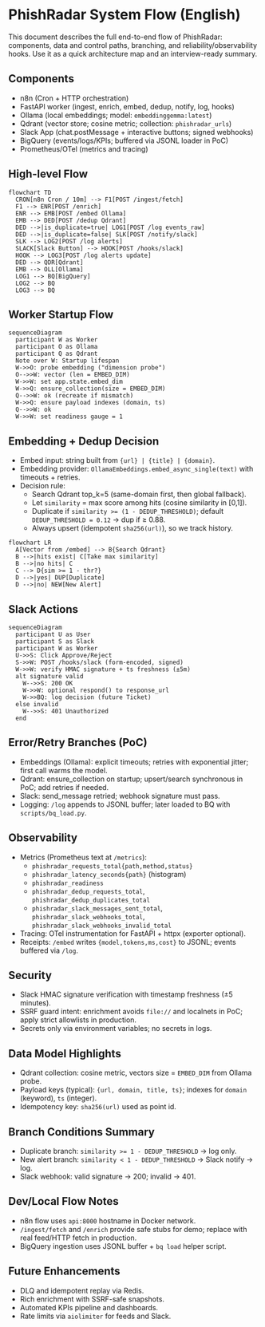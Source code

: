# PhishRadar System Flow (English)

This document describes the full end-to-end flow of PhishRadar: components, data
and control paths, branching, and reliability/observability hooks. Use it as a
quick architecture map and an interview-ready summary.

## Components
- n8n (Cron + HTTP orchestration)
- FastAPI worker (ingest, enrich, embed, dedup, notify, log, hooks)
- Ollama (local embeddings; model: `embeddinggemma:latest`)
- Qdrant (vector store; cosine metric; collection: `phishradar_urls`)
- Slack App (chat.postMessage + interactive buttons; signed webhooks)
- BigQuery (events/logs/KPIs; buffered via JSONL loader in PoC)
- Prometheus/OTel (metrics and tracing)

## High-level Flow
```mermaid
flowchart TD
  CRON[n8n Cron / 10m] --> F1[POST /ingest/fetch]
  F1 --> ENR[POST /enrich]
  ENR --> EMB[POST /embed Ollama]
  EMB --> DED[POST /dedup Qdrant]
  DED -->|is_duplicate=true| LOG1[POST /log events_raw]
  DED -->|is_duplicate=false| SLK[POST /notify/slack]
  SLK --> LOG2[POST /log alerts]
  SLACK[Slack Button] --> HOOK[POST /hooks/slack]
  HOOK --> LOG3[POST /log alerts update]
  DED --> QDR[Qdrant]
  EMB --> OLL[Ollama]
  LOG1 --> BQ[BigQuery]
  LOG2 --> BQ
  LOG3 --> BQ
```

## Worker Startup Flow
```mermaid
sequenceDiagram
  participant W as Worker
  participant O as Ollama
  participant Q as Qdrant
  Note over W: Startup lifespan
  W->>O: probe embedding ("dimension probe")
  O-->>W: vector (len = EMBED_DIM)
  W->>W: set app.state.embed_dim
  W->>Q: ensure_collection(size = EMBED_DIM)
  Q-->>W: ok (recreate if mismatch)
  W->>Q: ensure payload indexes (domain, ts)
  Q-->>W: ok
  W->>W: set readiness gauge = 1
```

## Embedding + Dedup Decision
- Embed input: string built from `{url} | {title} | {domain}`.
- Embedding provider: `OllamaEmbeddings.embed_async_single(text)` with timeouts + retries.
- Decision rule:
  - Search Qdrant top_k=5 (same-domain first, then global fallback).
  - Let `similarity` = max score among hits (cosine similarity in [0,1]).
  - Duplicate if `similarity >= (1 - DEDUP_THRESHOLD)`; default `DEDUP_THRESHOLD = 0.12` → dup if ≥ 0.88.
  - Always upsert (idempotent `sha256(url)`), so we track history.

```mermaid
flowchart LR
  A[Vector from /embed] --> B{Search Qdrant}
  B -->|hits exist| C[Take max similarity]
  B -->|no hits| C
  C --> D{sim >= 1 - thr?}
  D -->|yes| DUP[Duplicate]
  D -->|no| NEW[New Alert]
```

## Slack Actions
```mermaid
sequenceDiagram
  participant U as User
  participant S as Slack
  participant W as Worker
  U->>S: Click Approve/Reject
  S->>W: POST /hooks/slack (form-encoded, signed)
  W->>W: verify HMAC signature + ts freshness (±5m)
  alt signature valid
    W-->>S: 200 OK
    W->>W: optional respond() to response_url
    W->>BQ: log decision (future Ticket)
  else invalid
    W-->>S: 401 Unauthorized
  end
```

## Error/Retry Branches (PoC)
- Embeddings (Ollama): explicit timeouts; retries with exponential jitter; first call warms the model.
- Qdrant: ensure_collection on startup; upsert/search synchronous in PoC; add retries if needed.
- Slack: send_message retried; webhook signature must pass.
- Logging: `/log` appends to JSONL buffer; later loaded to BQ with `scripts/bq_load.py`.

## Observability
- Metrics (Prometheus text at `/metrics`):
  - `phishradar_requests_total{path,method,status}`
  - `phishradar_latency_seconds{path}` (histogram)
  - `phishradar_readiness`
  - `phishradar_dedup_requests_total`, `phishradar_dedup_duplicates_total`
  - `phishradar_slack_messages_sent_total`, `phishradar_slack_webhooks_total`, `phishradar_slack_webhooks_invalid_total`
- Tracing: OTel instrumentation for FastAPI + httpx (exporter optional).
- Receipts: `/embed` writes `{model,tokens,ms,cost}` to JSONL; events buffered via `/log`.

## Security
- Slack HMAC signature verification with timestamp freshness (±5 minutes).
- SSRF guard intent: enrichment avoids `file://` and localnets in PoC; apply strict allowlists in production.
- Secrets only via environment variables; no secrets in logs.

## Data Model Highlights
- Qdrant collection: cosine metric, vectors size = `EMBED_DIM` from Ollama probe.
- Payload keys (typical): `{url, domain, title, ts}`; indexes for `domain` (keyword), `ts` (integer).
- Idempotency key: `sha256(url)` used as point id.

## Branch Conditions Summary
- Duplicate branch: `similarity >= 1 - DEDUP_THRESHOLD` → log only.
- New alert branch: `similarity < 1 - DEDUP_THRESHOLD` → Slack notify → log.
- Slack webhook: valid signature → 200; invalid → 401.

## Dev/Local Flow Notes
- n8n flow uses `api:8000` hostname in Docker network.
- `/ingest/fetch` and `/enrich` provide safe stubs for demo; replace with real feed/HTTP fetch in production.
- BigQuery ingestion uses JSONL buffer + `bq load` helper script.

## Future Enhancements
- DLQ and idempotent replay via Redis.
- Rich enrichment with SSRF-safe snapshots.
- Automated KPIs pipeline and dashboards.
- Rate limits via `aiolimiter` for feeds and Slack.
